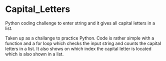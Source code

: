 # Capital_Letters
Python coding challenge to enter string and it gives all capital letters in a list.

Taken up as a challange to practice Python.
Code is rather simple with a function and a for loop which checks the input string and counts the capital letters in a list.
It also shows on which index the capital letter is located which is also shown in a list.
